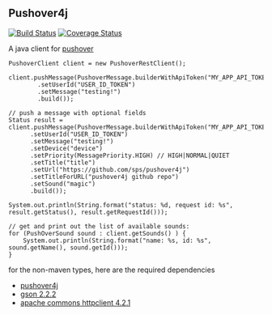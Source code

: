 Pushover4j
--------

[![Build Status](https://travis-ci.org/sps/pushover4j.png?branch=master)](https://travis-ci.org/sps/pushover4j)
[![Coverage Status](https://coveralls.io/repos/sps/pushover4j/badge.png?branch=master)](https://coveralls.io/r/sps/pushover4j?branch=master)

A java client for [pushover](https://pushover.net/)

```
PushoverClient client = new PushoverRestClient();        

client.pushMessage(PushoverMessage.builderWithApiToken("MY_APP_API_TOKEN")
        .setUserId("USER_ID_TOKEN")
        .setMessage("testing!")
        .build());

// push a message with optional fields
Status result = client.pushMessage(PushoverMessage.builderWithApiToken("MY_APP_API_TOKEN")
      .setUserId("USER_ID_TOKEN")
      .setMessage("testing!")
      .setDevice("device")
      .setPriority(MessagePriority.HIGH) // HIGH|NORMAL|QUIET
      .setTitle("title")
      .setUrl("https://github.com/sps/pushover4j")
      .setTitleForURL("pushover4j github repo")
      .setSound("magic")
      .build());
      
System.out.println(String.format("status: %d, request id: %s", result.getStatus(), result.getRequestId()));

// get and print out the list of available sounds:
for (PushOverSound sound : client.getSounds() ) {
    System.out.println(String.format("name: %s, id: %s", sound.getName(), sound.getId()));
}              
```


for the non-maven types, here are the required dependencies

* [pushover4j](http://github.com/sps/pushover4j/downloads)
* [gson 2.2.2](http://code.google.com/p/google-gson/downloads/list)
* [apache commons httpclient 4.2.1](http://hc.apache.org/downloads.cgi)
